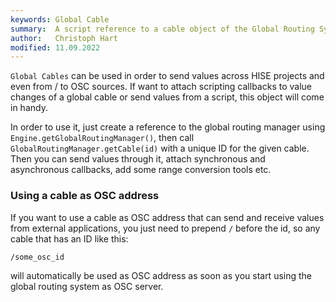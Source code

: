 ```yaml
---
keywords: Global Cable
summary:  A script reference to a cable object of the Global Routing System
author:   Christoph Hart
modified: 11.09.2022
---
```

  
`Global Cables` can be used in order to send values across HISE projects and even from / to OSC sources. If want to attach scripting callbacks to value changes of a global cable or send values from a script, this object will come in handy.

In order to use it, just create a reference to the global routing manager using `Engine.getGlobalRoutingManager()`, then call `GlobalRoutingManager.getCable(id)` with a unique ID for the given cable. Then you can send values through it, attach synchronous and asynchronous callbacks, add some range conversion tools etc.

### Using a cable as OSC address

If you want to use a cable as OSC address that can send and receive values from external applications, you just need to prepend `/` before the id, so any cable that has an ID like this:

```
/some_osc_id
```

will automatically be used as OSC address as soon as you start using the global routing system as OSC server.
